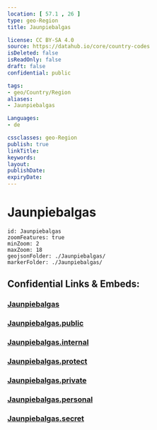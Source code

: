 ```yaml
---
location: [ 57.1 , 26 ] 
type: geo-Region
title: Jaunpiebalgas

license: CC BY-SA 4.0
source: https://datahub.io/core/country-codes
isDeleted: false
isReadOnly: false
draft: false
confidential: public

tags:
- geo/Country/Region
aliases:
- Jaunpiebalgas

Languages:
- de

cssclasses: geo-Region
publish: true
linkTitle: 
keywords: 
layout: 
publishDate: 
expiryDate: 
---
```


# Jaunpiebalgas

```leaflet
id: Jaunpiebalgas
zoomFeatures: true 
minZoom: 2 
maxZoom: 18
geojsonFolder: ./Jaunpiebalgas/
markerFolder: ./Jaunpiebalgas/
```


## Confidential Links & Embeds: 

### [Jaunpiebalgas](/_Standards/Earth/Continent/Europe/Europe~North/Latvia/Counties/Jaunpiebalgas.md) 

### [Jaunpiebalgas.public](/_public/Earth/Continent/Europe/Europe~North/Latvia/Counties/Jaunpiebalgas.public.md) 

### [Jaunpiebalgas.internal](/_internal/Earth/Continent/Europe/Europe~North/Latvia/Counties/Jaunpiebalgas.internal.md) 

### [Jaunpiebalgas.protect](/_protect/Earth/Continent/Europe/Europe~North/Latvia/Counties/Jaunpiebalgas.protect.md) 

### [Jaunpiebalgas.private](/_private/Earth/Continent/Europe/Europe~North/Latvia/Counties/Jaunpiebalgas.private.md) 

### [Jaunpiebalgas.personal](/_personal/Earth/Continent/Europe/Europe~North/Latvia/Counties/Jaunpiebalgas.personal.md) 

### [Jaunpiebalgas.secret](/_secret/Earth/Continent/Europe/Europe~North/Latvia/Counties/Jaunpiebalgas.secret.md)

